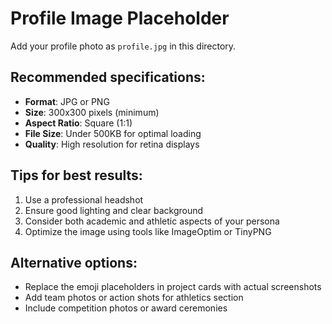 # Profile Image Placeholder

Add your profile photo as `profile.jpg` in this directory.

## Recommended specifications:
- **Format**: JPG or PNG
- **Size**: 300x300 pixels (minimum)
- **Aspect Ratio**: Square (1:1)
- **File Size**: Under 500KB for optimal loading
- **Quality**: High resolution for retina displays

## Tips for best results:
1. Use a professional headshot
2. Ensure good lighting and clear background
3. Consider both academic and athletic aspects of your persona
4. Optimize the image using tools like ImageOptim or TinyPNG

## Alternative options:
- Replace the emoji placeholders in project cards with actual screenshots
- Add team photos or action shots for athletics section
- Include competition photos or award ceremonies